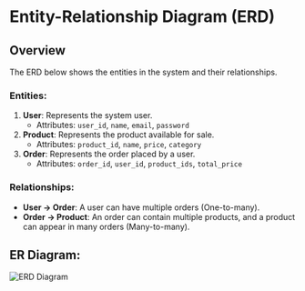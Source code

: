 # Entity-Relationship Diagram (ERD)

## Overview
The ERD below shows the entities in the system and their relationships.

### Entities:
1. **User**: Represents the system user.
   - Attributes: `user_id`, `name`, `email`, `password`
2. **Product**: Represents the product available for sale.
   - Attributes: `product_id`, `name`, `price`, `category`
3. **Order**: Represents the order placed by a user.
   - Attributes: `order_id`, `user_id`, `product_ids`, `total_price`

### Relationships:
- **User → Order**: A user can have multiple orders (One-to-many).
- **Order → Product**: An order can contain multiple products, and a product can appear in many orders (Many-to-many).

## ER Diagram:
![ERD Diagram](https://github.com/user-attachments/assets/d9067a0f-3af0-4cf1-bc99-16f4852c1ce9)

